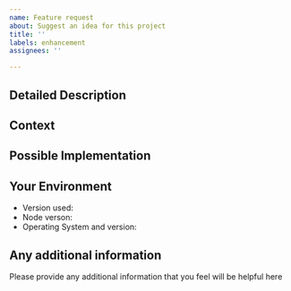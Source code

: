```yaml
---
name: Feature request
about: Suggest an idea for this project
title: ''
labels: enhancement
assignees: ''

---
```


<!--- Provide a general summary of the issue in the Title above -->

## Detailed Description
<!--- Provide a detailed description of the change or addition you are proposing -->

## Context
<!--- Why is this change important to you? How would you use it? -->
<!--- How can it benefit other users? -->

## Possible Implementation
<!--- Not obligatory, but suggest an idea for implementing addition or change -->

## Your Environment
<!--- Include as many relevant details about the environment you use-->
* Version used:
* Node verson:
* Operating System and version:

## Any additional information
Please provide any additional information that you feel will be helpful here
